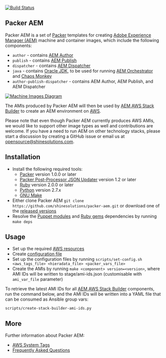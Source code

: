 [![Build Status](https://img.shields.io/travis/shinesolutions/packer-aem.svg)](http://travis-ci.org/shinesolutions/packer-aem)

Packer AEM
----------

Packer AEM is a set of [Packer](https://www.packer.io/) templates for creating [Adobe Experience Manager (AEM)](http://www.adobe.com/au/marketing-cloud/enterprise-content-management.html) machine and container images, which include the following components:

* `author` - contains [AEM Author](https://helpx.adobe.com/experience-manager/6-3/sites/authoring/using/author.html)
* `publish` - contains [AEM Publish](https://helpx.adobe.com/experience-manager/6-3/sites/authoring/using/author.html)
* `dispatcher` - contains [AEM Dispatcher](https://helpx.adobe.com/experience-manager/dispatcher/using/dispatcher.html)
* `java` - contains [Oracle JDK](http://www.oracle.com/technetwork/java/javase/downloads/index.html), to be used for running [AEM Orchestrator](https://github.com/shinesolutions/aem-orchestrator) and [Chaos Monkey](https://netflix.github.io/chaosmonkey/)
* `author-publish-dispatcher` - contains AEM Author, AEM Publish, and AEM Dispatcher

[![Machine Images Diagram](https://raw.github.com/shinesolutions/packer-aem/master/docs/machine-images-diagram.png)](https://raw.github.com/shinesolutions/packer-aem/master/docs/machine-images-diagram.png)

The AMIs produced by Packer AEM will then be used by [AEM AWS Stack Builder](https://github.com/shinesolutions/aem-aws-stack-builder) to create an AEM environment on [AWS](https://aws.amazon.com/).

Please note that even though Packer AEM currently produces AWS AMIs, we would like to support other image types as well and contributions are welcome. If you have a need to run AEM on other technology stacks, please start a discussion by creating a GitHub issue or email us at [opensource@shinesolutions.com](mailto://opensource@shinesolutions.com).

Installation
------------

- Install the following required tools:
  * [Packer](https://www.packer.io/) version 1.0.0 or later
  * [Packer Post-Processor JSON Updater](https://github.com/cliffano/packer-post-processor-json-updater) version 1.2 or later
  * [Ruby](https://www.ruby-lang.org/en/) version 2.0.0 or later
  * [Python](https://www.python.org/downloads/) version 2.7.x
  * [GNU Make](https://www.gnu.org/software/make/)
- Either clone Packer AEM `git clone https://github.com/shinesolutions/packer-aem.git` or download one of the [released versions](https://github.com/shinesolutions/packer-aem/releases)
- Resolve the [Puppet modules](https://github.com/shinesolutions/packer-aem/blob/master/Puppetfile) and [Ruby gems](https://github.com/shinesolutions/packer-aem/blob/master/Puppetfile) dependencies by running `make deps`

Usage
-----

- Set up the required [AWS resources](https://github.com/shinesolutions/packer-aem/blob/master/docs/aws-resources.md)
- Create [configuration file](https://github.com/shinesolutions/packer-aem/blob/master/docs/configuration.md)
- Set up the configuration files by running `scripts/set-config.sh <aws_tags_file> <hieradata_file> <packer_vars_file>`
- Create the AMIs by running `make <component> version=<version>`, where AMI IDs will be written to stage/ami-ids.json (customisable with `ami_var_file` parameter)

To retrieve the latest AMI IDs for all [AEM AWS Stack Builder](https://github.com/shinesolutions/aem-aws-stack-builder) components, run the command below, and the AMI IDs will be written into a YAML file that can be consumed as Ansible group vars:

    scripts/create-stack-builder-ami-ids.py

More
----

Further information about Packer AEM:

* [AWS System Tags](https://github.com/shinesolutions/packer-aem/blob/master/docs/aws-system-tags.md)
* [Frequently Asked Questions](https://github.com/shinesolutions/packer-aem/blob/master/docs/faq.md)
